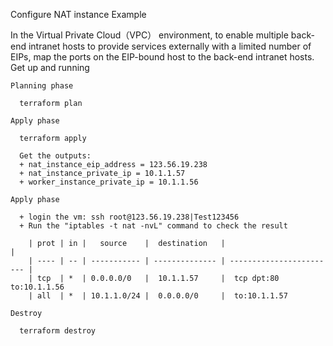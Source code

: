 Configure NAT instance Example

In the Virtual Private Cloud（VPC） environment, to enable multiple back-end intranet hosts to provide services externally with a limited number of EIPs, map the ports on the EIP-bound host to the back-end intranet hosts.
Get up and running

    Planning phase

      terraform plan 

    Apply phase

      terraform apply 
      
      Get the outputs:
      + nat_instance_eip_address = 123.56.19.238
      + nat_instance_private_ip = 10.1.1.57
      + worker_instance_private_ip = 10.1.1.56

    Apply phase

      + login the vm: ssh root@123.56.19.238|Test123456
      + Run the "iptables -t nat -nvL" command to check the result
      
        | prot | in |   source    |  destination   |                          |
        | ---- | -- | ----------- | -------------- | ------------------------ |
        | tcp  | *  | 0.0.0.0/0   |  10.1.1.57     |  tcp dpt:80 to:10.1.1.56
        | all  | *  | 10.1.1.0/24 |  0.0.0.0/0     |  to:10.1.1.57

    Destroy

      terraform destroy
